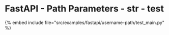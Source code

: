 # FastAPI - Path Parameters - str - test


{% embed include file="src/examples/fastapi/username-path/test_main.py" %}
